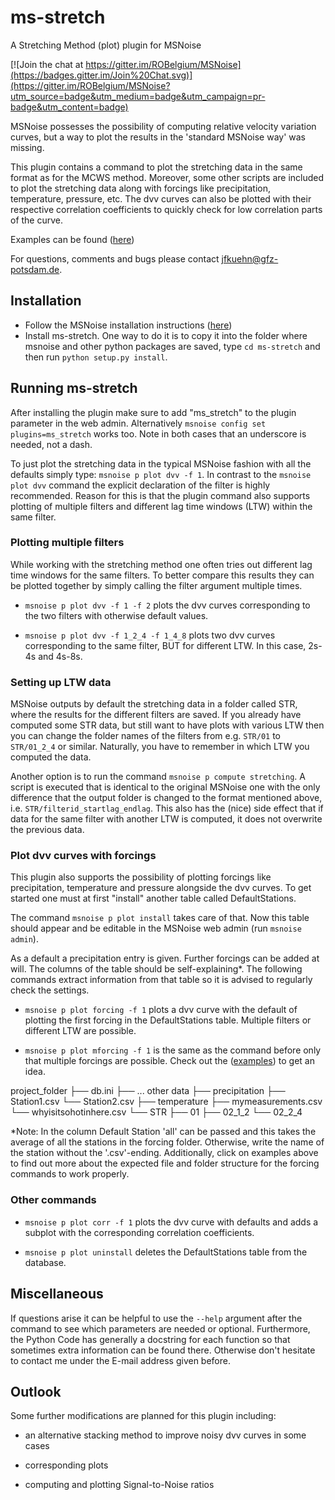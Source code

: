 # ms-stretch
A Stretching Method (plot) plugin for MSNoise

[![Join the chat at https://gitter.im/ROBelgium/MSNoise](https://badges.gitter.im/Join%20Chat.svg)](https://gitter.im/ROBelgium/MSNoise?utm_source=badge&utm_medium=badge&utm_campaign=pr-badge&utm_content=badge)

MSNoise possesses the possibility of computing relative velocity variation
curves, but a way to plot the results in the 'standard MSNoise way' was
missing.

This plugin contains a command to plot the stretching data in the same
format as for the MCWS method. Moreover, some other scripts are included
to plot the stretching data along with forcings like precipitation,
temperature, pressure, etc. The dvv curves can also be plotted with
their respective correlation coefficients to quickly check for low
correlation parts of the curve.

Examples can be found ([here]())

For questions, comments and bugs please contact jfkuehn@gfz-potsdam.de.

## Installation
* Follow the MSNoise installation instructions ([here](http://msnoise.org/doc/installation.html))
* Install ms-stretch. One way to do it is to copy it into the folder where
msnoise and other python packages are saved, type ``cd ms-stretch`` and then
run ``python setup.py install``.

## Running ms-stretch

After installing the plugin make sure to add "ms_stretch" to the plugin
parameter in the web admin. Alternatively ``msnoise config set plugins=ms_stretch``
works too. Note in both cases that an underscore is needed, not a dash.

To just plot the stretching data in the typical MSNoise fashion with all
the defaults simply type: ``msnoise p plot dvv -f 1``.
In contrast to the ``msnoise plot dvv`` command the explicit declaration of
the filter is highly recommended. Reason for this is that the plugin command also
supports plotting of multiple filters and different lag time windows (LTW)
within the same filter.

### Plotting multiple filters

While working with the stretching method one often tries out different lag
time windows for the same filters. To better compare this results they can be
plotted together by simply calling the filter argument multiple times.

* ``msnoise p plot dvv -f 1 -f 2`` plots the dvv curves corresponding to
the two filters with otherwise default values.

* ``msnoise p plot dvv -f 1_2_4 -f 1_4_8`` plots two dvv curves corresponding
to the same filter, BUT for different LTW. In this case, 2s-4s and 4s-8s.

### Setting up LTW data

MSNoise outputs by default the stretching data in a folder called STR, where
the results for the different filters are saved. If you already have computed
some STR data, but still want to have plots with various LTW then you can
change the folder names of the filters from e.g. ``STR/01`` to ``STR/01_2_4``
or similar. Naturally, you have to remember in which LTW you computed the data.

Another option is to run the command ``msnoise p compute stretching``. A script
is executed that is identical to the original MSNoise one with the only
difference that the output folder is changed to the format mentioned above, i.e.
``STR/filterid_startlag_endlag``. This also has the (nice) side effect that if
data for the same filter with another LTW is computed, it does not overwrite
the previous data.

### Plot dvv curves with forcings

This plugin also supports the possibility of plotting forcings like
precipitation, temperature and pressure alongside the dvv curves. To get
started one must at first "install" another table called DefaultStations.

The command ``msnoise p plot install`` takes care of that. Now this table
should appear and be editable in the MSNoise web admin (run ``msnoise admin``).  

As a default a precipitation entry is given. Further forcings can be added at
will. The columns of the table should be self-explaining*. The following commands
extract information from that table so it is advised to regularly check the
settings.  

* ``msnoise p plot forcing -f 1`` plots a dvv curve with the default of
plotting the first forcing in the DefaultStations table. Multiple filters or
different LTW are possible.

* ``msnoise p plot mforcing -f 1`` is the same as the command before only
that multiple forcings are possible. Check out the ([examples]()) to get an idea.


project_folder
├── db.ini
├── ... other data
├── precipitation
    ├── Station1.csv
    └── Station2.csv
├── temperature
    ├── mymeasurements.csv
    └── whyisitsohotinhere.csv
└── STR
    ├── 01
    ├── 02_1_2
    └── 02_2_4


*Note: In the column Default Station 'all' can be passed and this takes the
average of all the stations in the forcing folder. Otherwise, write the
name of the station without the '.csv'-ending. Additionally, click on examples
above to find out more about the expected file and folder structure for the
forcing commands to work properly.

### Other commands

* ``msnoise p plot corr -f 1`` plots the dvv curve with defaults and adds a
subplot with the corresponding correlation coefficients.

* ``msnoise p plot uninstall`` deletes the DefaultStations table from the
database.

## Miscellaneous

If questions arise it can be helpful to use the ``--help`` argument after
the command to see which parameters are needed or optional. Furthermore,
the Python Code has generally a docstring for each function so that sometimes
extra information can be found there. Otherwise don't hesitate to contact me
under the E-mail address given before.

## Outlook

Some further modifications are planned for this plugin including:

* an alternative stacking method to improve noisy dvv curves in some cases

* corresponding plots

* computing and plotting Signal-to-Noise ratios
